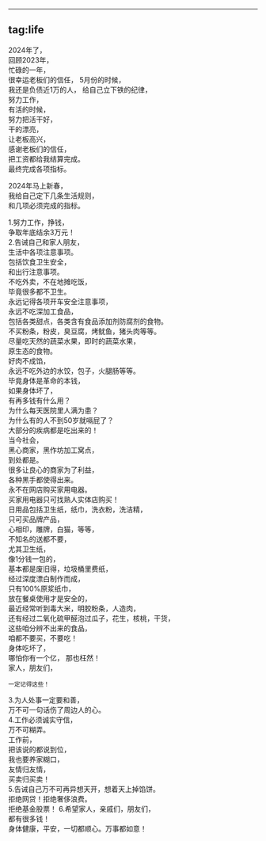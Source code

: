 ---
   tag:life
   ---
   2024年了，  
   回顾2023年，  
   忙碌的一年，  
   很幸运老板们的信任，
   5月份的时候，  
   我还是负债近1万的人，
   给自己立下铁的纪律，  
   努力工作，  
   有活的时候，  
   努力把活干好，  
   干的漂亮，  
   让老板高兴，  
   感谢老板们的信任，  
   把工资都给我结算完成。  
   最终完成各项指标。  


  2024年马上新春，  
  我给自己定下几条生活规则，  
  和几项必须完成的指标。  


  1.努力工作，挣钱，  
    争取年底结余3万元！  
  2.告诫自己和家人朋友，  
    生活中各项注意事项。  
    包括饮食卫生安全，  
    和出行注意事项。  
    不吃外卖，不在地摊吃饭，  
    毕竟很多都不卫生。  
    永远记得各项开车安全注意事项，  
    永远不吃深加工食品，  
    包括各类甜点，各类含有食品添加剂防腐剂的食物。  
    不买粉条，粉皮，臭豆腐，烤鱿鱼，猪头肉等等。  
    尽量吃天然的蔬菜水果，即时的蔬菜水果，  
    原生态的食物。  
    好肉不成馅，  
    永远不吃外边的水饺，包子，火腿肠等等。  
    毕竟身体是革命的本钱，  
    如果身体坏了，  
    有再多钱有什么用？  
    为什么每天医院里人满为患？  
    为什么有的人不到50岁就嗝屁了？  
    大部分的疾病都是吃出来的！  
    当今社会，  
    黑心商家，黑作坊加工窝点，  
    到处都是。  
    很多让良心的商家为了利益，  
    各种黑手都使得出来。  
    永不在网店购买家用电器。  
    买家用电器只可找熟人实体店购买！  
    日用品包括卫生纸，纸巾，洗衣粉，洗洁精，  
    只可买品牌产品，  
    心相印，雕牌，白猫，等等，  
    不知名的送都不要，  
    尤其卫生纸，  
    像1分钱一包的，   
    基本都是废旧得，垃圾桶里费纸，  
    经过深度漂白制作而成，  
    只有100%原浆纸巾，  
    放在餐桌使用才是安全的，   
    最近经常听到毒大米，明胶粉条，人造肉，  
    还有经过二氧化硫甲醛泡过瓜子，花生，核桃，干货，  
    这些咱分辨不出来的食品，  
    咱都不要买，不要吃！  
    身体吃坏了，   
    哪怕你有一个亿， 
    那也枉然！  
    家人，朋友们，  
    
    一定记得这些！  

3.为人处事一定要和善，  
  万不可一句话伤了周边人的心。  
4.工作必须诚实守信，  
  万不可糊弄。  
  工作前，  
  把该说的都说到位，  
  我也要养家糊口，  
  友情归友情，  
  买卖归买卖！  
5.告诫自己万不可再异想天开，想着天上掉馅饼。  
  拒绝网贷！拒绝奢侈浪费。  
  拒绝基金股票！
6.希望家人，亲戚们，朋友们，  
  都有很多钱！  
  身体健康，平安，一切都顺心。万事都如意！
    
  
    
  
   
   
